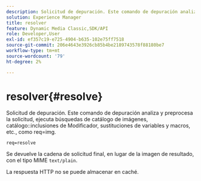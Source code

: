 ```yaml
---
description: Solicitud de depuración. Este comando de depuración analiza y preprocesa la solicitud, ejecuta búsquedas de catálogo de imágenes, inclusiones de Modificador de catálogo, sustituciones de variables y macros, etc., como req=img.
solution: Experience Manager
title: resolver
feature: Dynamic Media Classic,SDK/API
role: Developer,User
exl-id: ef357c19-e725-4904-b635-102e75ff7518
source-git-commit: 206e4643e3926cb85b4be2189743578f88180be7
workflow-type: tm+mt
source-wordcount: '79'
ht-degree: 2%

---
```


# resolver{#resolve}

Solicitud de depuración. Este comando de depuración analiza y preprocesa la solicitud, ejecuta búsquedas de catálogo de imágenes, catálogo::inclusiones de Modificador, sustituciones de variables y macros, etc., como req=img.

`req=resolve`

Se devuelve la cadena de solicitud final, en lugar de la imagen de resultado, con el tipo MIME `text/plain`.

La respuesta HTTP no se puede almacenar en caché.
